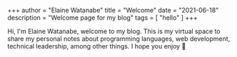 +++
author = "Elaine Watanabe"
title = "Welcome"
date = "2021-06-18"
description = "Welcome page for my blog"
tags = [
    "hello"
]
+++

Hi, I'm Elaine Watanabe, welcome to my blog.
This is my virtual space to share my personal notes about programming languages, web development, technical leadership, among other things.
I hope you enjoy :purple_heart:
